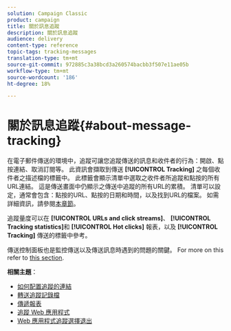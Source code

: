 ```yaml
---
solution: Campaign Classic
product: campaign
title: 關於訊息追蹤
description: 關於訊息追蹤
audience: delivery
content-type: reference
topic-tags: tracking-messages
translation-type: tm+mt
source-git-commit: 972885c3a38bcd3a260574bacbb3f507e11ae05b
workflow-type: tm+mt
source-wordcount: '186'
ht-degree: 18%

---
```



# 關於訊息追蹤{#about-message-tracking}

在電子郵件傳送的環境中，追蹤可讓您追蹤傳送的訊息和收件者的行為：開啟、點按連結、取消訂閱等。 此資訊會擷取到傳送 **[!UICONTROL Tracking]** 之每個收件者之描述檔的標籤中。 此標籤會顯示清單中選取之收件者所追蹤和點按的所有URL連結。 這是傳送畫面中仍顯示之傳送中追蹤的所有URL的累積。 清單可以設定，通常會包含：點按的URL、點按的日期和時間，以及找到URL的檔案。 如需詳細資訊，請參閱[本章節](../../platform/using/editing-a-profile.md#tracking-tab)。

追蹤量度可以在 **[!UICONTROL URLs and click streams]**、 **[!UICONTROL Tracking statistics]**&#x200B;和 **[!UICONTROL Hot clicks]** 報表，以及 **[!UICONTROL Tracking]** 傳送的標籤中參考。

傳送控制面板也是監控傳送以及傳送訊息時遇到的問題的關鍵。 For more on this refer to [this section](../../delivery/using/monitoring-a-delivery.md).

**相關主題**：

* [如何配置追蹤的連結](../../delivery/using/how-to-configure-tracked-links.md)
* [轉送追蹤記錄檔](../../production/using/tracking-logs-issues.md)
* [傳遞報表](../../reporting/using/delivery-reports.md)
* [追蹤 Web 應用程式](../../web/using/tracking-a-web-application.md)
* [Web 應用程式追蹤選擇退出](../../web/using/web-application-tracking-opt-out.md)

